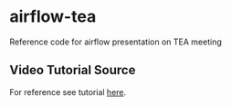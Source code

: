 # airflow-tea
Reference  code for airflow presentation on TEA meeting 

## Video Tutorial Source
For reference see tutorial [here](https://www.youtube.com/watch?v=K9AnJ9_ZAXE). 
